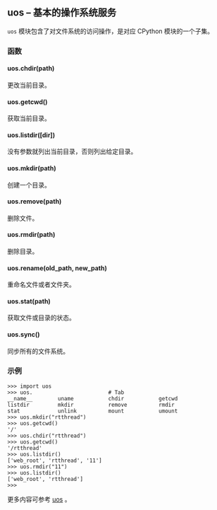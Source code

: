 ## **uos** – 基本的操作系统服务

`uos` 模块包含了对文件系统的访问操作，是对应 CPython 模块的一个子集。

### 函数

#### **uos.chdir**(path)  
更改当前目录。

#### **uos.getcwd**()  
获取当前目录。

#### **uos.listdir**([dir])
没有参数就列出当前目录，否则列出给定目录。

#### **uos.mkdir**(path)  
创建一个目录。

#### **uos.remove**(path)  
删除文件。

#### **uos.rmdir**(path)  
删除目录。

#### **uos.rename**(old_path, new_path)  
重命名文件或者文件夹。

#### **uos.stat**(path)  
获取文件或目录的状态。

#### **uos.sync**()  
同步所有的文件系统。

### 示例

```
>>> import uos
>>> uos.                        # Tab 
__name__        uname           chdir           getcwd
listdir         mkdir           remove          rmdir
stat            unlink          mount           umount
>>> uos.mkdir("rtthread")
>>> uos.getcwd()
'/'
>>> uos.chdir("rtthread")
>>> uos.getcwd()
'/rtthread'
>>> uos.listdir()
['web_root', 'rtthread', '11']
>>> uos.rmdir("11")
>>> uos.listdir()
['web_root', 'rtthread']
>>> 
```

更多内容可参考 [uos](http://docs.micropython.org/en/latest/pyboard/library/uos.html) 。
